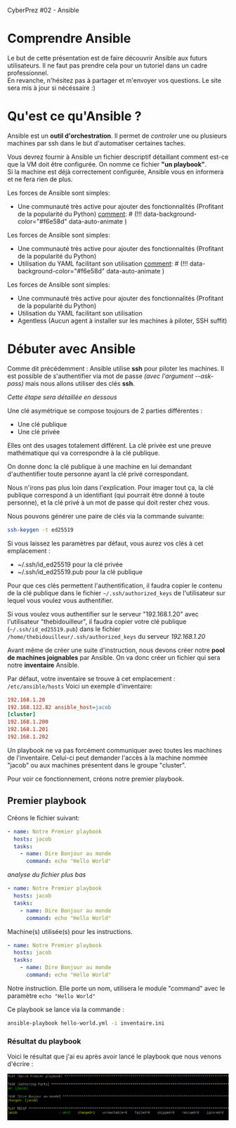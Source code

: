 [comment]: # (THEME = solarized)
[comment]: # (CODE_THEME = zenburn)
[comment]: # (The list of themes is at https://revealjs.com/themes/)
[comment]: # (The list of code themes is at https://highlightjs.org/)
[comment]: # (Pass optional settings to reveal.js:)
[comment]: # (controls: true)
[comment]: # (controlsTutorial: true)
[comment]: # (keyboard: true)
[comment]: # (progress: true)
[comment]: # (slideNumber: true)
[comment]: # (showSlideNumber: 'all')
[comment]: # (markdown: { smartypants: true })
[comment]: # (hash: true)
[comment]: # (respondToHashChanges: true)
[comment]: # (Other settings are documented at https://revealjs.com/config/)

CyberPrez #02 - Ansible
# Comprendre Ansible 

[comment]: # (!!! data-background-color="#f6e58d")

Le but de cette présentation est de faire découvrir Ansible aux futurs utilisateurs. Il ne faut pas prendre cela pour un tutoriel dans un cadre professionnel.
<br>
En revanche, n'hésitez pas à partager et m'envoyer vos questions. Le site sera mis à jour si nécéssaire :)

[comment]: # (!!! data-background-color="#f6e58d")

# Qu'est ce qu'Ansible ? 

[comment]: # (!!! data-background-color="#f6e58d")

Ansible est un **outil d'orchestration**. Il permet de *controler* une ou plusieurs machines par ssh dans le but d'automatiser certaines taches. 

[comment]: # (!!! data-background-color="#f6e58d")

Vous devrez fournir à Ansible un fichier descriptif détaillant comment est-ce que la VM doit être configurée. 
On nomme ce fichier **"un playbook"**.  <br>
Si la machine est déjà correctement configurée, Ansible vous en informera et ne fera rien de plus. 

[comment]: # (!!! data-background-color="#f6e58d")

Les forces de Ansible sont simples: 
- Une communauté très active pour ajouter des fonctionnalités (Profitant de la popularité du Python)
[comment]: # (!!! data-background-color="#f6e58d" data-auto-animate )

Les forces de Ansible sont simples: 
- Une communauté très active pour ajouter des fonctionnalités (Profitant de la popularité du Python)
- Utilisation du YAML facilitant son utilisation 
[comment]: # (!!! data-background-color="#f6e58d" data-auto-animate )

Les forces de Ansible sont simples: 
- Une communauté très active pour ajouter des fonctionnalités (Profitant de la popularité du Python)
- Utilisation du YAML facilitant son utilisation 
- Agentless (Aucun agent à installer sur les machines à piloter, SSH suffit)

[comment]: # (!!! data-background-color="#f6e58d" )

# Débuter avec Ansible

[comment]: # (!!! data-background-color="#f6e58d" )

Comme dit précédemment : Ansible utilise **ssh** pour piloter les machines.
Il est possible de s'authentifier via mot de passe *(avec l'argument --ask-pass)* mais nous allons utiliser des clés **ssh**. 

*Cette étape sera détaillée en dessous*

[comment]: # (!!! data-background-color="#f6e58d" )

Une clé asymétrique se compose toujours de 2 parties différentes : 
- Une clé publique
- Une clé privée

Elles ont des usages totalement différent. 
La clé privée est une preuve mathématique qui va correspondre à la clé publique. 

On donne donc la clé publique à une machine en lui demandant d'authentifier toute personne ayant la clé privé correspondant. 

Nous n'irons pas plus loin dans l'explication. 
Pour imager tout ça, la clé publique correspond à un identifiant (qui pourrait être donné à toute personne), et la clé privé à un mot de passe qui doit rester chez vous. 

[comment]: # (||| data-background-color="#f6e58d" )

Nous pouvons générer une paire de clés via la commande suivante: 
```bash
ssh-keygen -t ed25519
```
Si vous laissez les paramètres par défaut, vous aurez vos clés à cet emplacement : 
- ~/.ssh/id_ed25519 pour la clé privée
- ~/.ssh/id_ed25519.pub pour la clé publique

[comment]: # (||| data-background-color="#f6e58d" )

Pour que ces clés permettent l'authentification, il faudra copier le contenu de la clé publique dans le fichier `~/.ssh/authorized_keys` de l'utilisateur sur lequel vous voulez vous authentifier. 

Si vous voulez vous authentifier sur le serveur "192.168.1.20" avec l'utilisateur "thebidouilleur", il faudra copier votre clé publique (`~/.ssh/id_ed25519.pub`) dans le fichier `/home/thebidouilleur/.ssh/authorized_keys` du serveur *192.168.1.20*

[comment]: # (||| data-background-color="#f6e58d" )

Avant même de créer une suite d'instruction, nous devons créer notre **pool de machines joignables** par Ansible. 
On va donc créer un fichier qui sera notre **inventaire** Ansible. 

[comment]: # (!!! data-background-color="#f6e58d" )

Par défaut, votre inventaire se trouve à cet emplacement : `/etc/ansible/hosts`
Voici un exemple d'inventaire: 

```ini
192.168.1.20
192.168.122.82 ansible_host=jacob
[cluster]
192.168.1.200
192.168.1.201
192.168.1.202
```

[comment]: # (!!! data-background-color="#f6e58d" )

Un playbook ne va pas forcément communiquer avec toutes les machines de l'inventaire. Celui-ci peut demander l'accès à la machine nommée "jacob" ou aux machines présentent dans le groupe "cluster". 

Pour voir ce fonctionnement, créons notre premier playbook. 

[comment]: # (!!! data-background-color="#f6e58d" )

## Premier playbook

[comment]: # (!!! data-background-color="#f6e58d" )

Créons le fichier suivant: 
```yaml
- name: Notre Premier playbook
  hosts: jacob
  tasks:
    - name: Dire Bonjour au monde
      command: echo "Hello World"
```
*analyse du fichier plus bas*

[comment]: # (!!! data-background-color="#f6e58d" )

```yaml [2-2]
- name: Notre Premier playbook
  hosts: jacob
  tasks:
    - name: Dire Bonjour au monde
      command: echo "Hello World"
```
Machine(s) utilisée(s) pour les instructions.

[comment]: # (||| data-background-color="#f6e58d" data-auto-animate)

```yaml [4-5]
- name: Notre Premier playbook
  hosts: jacob
  tasks:
    - name: Dire Bonjour au monde
      command: echo "Hello World"
```
Notre instruction. 
Elle porte un nom, utilisera le module "command" avec le paramètre `echo "Hello World"`

[comment]: # (||| data-background-color="#f6e58d" data-auto-animate)

Ce playbook se lance via la commande : 

```bash
ansible-playbook hello-world.yml -i inventaire.ini
```

[comment]: # (!!! data-background-color="#f6e58d" )

### Résultat du playbook

Voici le résultat que j'ai eu après avoir lancé le playbook que nous venons d'écrire : 

![Résultat](/img/result_hello-world.png)

